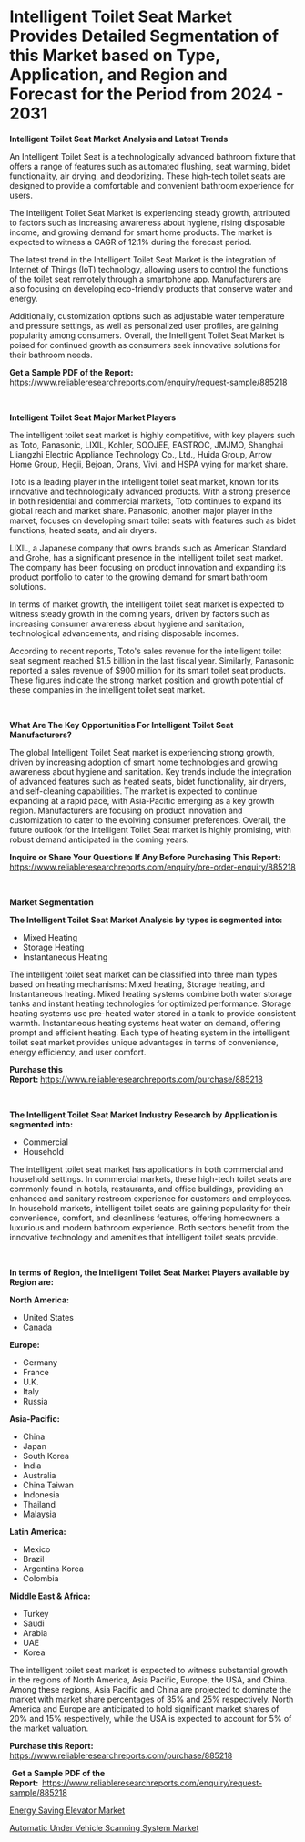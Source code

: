 <p><h1>Intelligent Toilet Seat Market Provides Detailed Segmentation of this Market based on Type, Application, and Region and Forecast for the Period from 2024 - 2031</h1></p><p><strong>Intelligent Toilet Seat Market Analysis and Latest Trends</strong></p>
<p><p>An Intelligent Toilet Seat is a technologically advanced bathroom fixture that offers a range of features such as automated flushing, seat warming, bidet functionality, air drying, and deodorizing. These high-tech toilet seats are designed to provide a comfortable and convenient bathroom experience for users.</p><p>The Intelligent Toilet Seat Market is experiencing steady growth, attributed to factors such as increasing awareness about hygiene, rising disposable income, and growing demand for smart home products. The market is expected to witness a CAGR of 12.1% during the forecast period.</p><p>The latest trend in the Intelligent Toilet Seat Market is the integration of Internet of Things (IoT) technology, allowing users to control the functions of the toilet seat remotely through a smartphone app. Manufacturers are also focusing on developing eco-friendly products that conserve water and energy.</p><p>Additionally, customization options such as adjustable water temperature and pressure settings, as well as personalized user profiles, are gaining popularity among consumers. Overall, the Intelligent Toilet Seat Market is poised for continued growth as consumers seek innovative solutions for their bathroom needs.</p></p>
<p><strong>Get a Sample PDF of the Report:&nbsp;</strong> <a href="https://www.reliableresearchreports.com/enquiry/request-sample/885218">https://www.reliableresearchreports.com/enquiry/request-sample/885218</a></p>
<p>&nbsp;</p>
<p><strong>Intelligent Toilet Seat Major Market Players</strong></p>
<p><p>The intelligent toilet seat market is highly competitive, with key players such as Toto, Panasonic, LIXIL, Kohler, SOOJEE, EASTROC, JMJMO, Shanghai Lliangzhi Electric Appliance Technology Co., Ltd., Huida Group, Arrow Home Group, Hegii, Bejoan, Orans, Vivi, and HSPA vying for market share. </p><p>Toto is a leading player in the intelligent toilet seat market, known for its innovative and technologically advanced products. With a strong presence in both residential and commercial markets, Toto continues to expand its global reach and market share. Panasonic, another major player in the market, focuses on developing smart toilet seats with features such as bidet functions, heated seats, and air dryers.</p><p>LIXIL, a Japanese company that owns brands such as American Standard and Grohe, has a significant presence in the intelligent toilet seat market. The company has been focusing on product innovation and expanding its product portfolio to cater to the growing demand for smart bathroom solutions.</p><p>In terms of market growth, the intelligent toilet seat market is expected to witness steady growth in the coming years, driven by factors such as increasing consumer awareness about hygiene and sanitation, technological advancements, and rising disposable incomes.</p><p>According to recent reports, Toto's sales revenue for the intelligent toilet seat segment reached $1.5 billion in the last fiscal year. Similarly, Panasonic reported a sales revenue of $900 million for its smart toilet seat products. These figures indicate the strong market position and growth potential of these companies in the intelligent toilet seat market.</p></p>
<p>&nbsp;</p>
<p><strong>What Are The Key Opportunities For Intelligent Toilet Seat Manufacturers?</strong></p>
<p><p>The global Intelligent Toilet Seat market is experiencing strong growth, driven by increasing adoption of smart home technologies and growing awareness about hygiene and sanitation. Key trends include the integration of advanced features such as heated seats, bidet functionality, air dryers, and self-cleaning capabilities. The market is expected to continue expanding at a rapid pace, with Asia-Pacific emerging as a key growth region. Manufacturers are focusing on product innovation and customization to cater to the evolving consumer preferences. Overall, the future outlook for the Intelligent Toilet Seat market is highly promising, with robust demand anticipated in the coming years.</p></p>
<p><strong>Inquire or Share Your Questions If Any Before Purchasing This Report:</strong> <a href="https://www.reliableresearchreports.com/enquiry/pre-order-enquiry/885218">https://www.reliableresearchreports.com/enquiry/pre-order-enquiry/885218</a></p>
<p>&nbsp;</p>
<p><strong>Market Segmentation</strong></p>
<p><strong>The Intelligent Toilet Seat Market Analysis by types is segmented into:</strong></p>
<p><ul><li>Mixed Heating</li><li>Storage Heating</li><li>Instantaneous Heating</li></ul></p>
<p><p>The intelligent toilet seat market can be classified into three main types based on heating mechanisms: Mixed heating, Storage heating, and Instantaneous heating. Mixed heating systems combine both water storage tanks and instant heating technologies for optimized performance. Storage heating systems use pre-heated water stored in a tank to provide consistent warmth. Instantaneous heating systems heat water on demand, offering prompt and efficient heating. Each type of heating system in the intelligent toilet seat market provides unique advantages in terms of convenience, energy efficiency, and user comfort.</p></p>
<p><strong>Purchase this Report:&nbsp;</strong><a href="https://www.reliableresearchreports.com/purchase/885218">https://www.reliableresearchreports.com/purchase/885218</a></p>
<p>&nbsp;</p>
<p><strong>The Intelligent Toilet Seat Market Industry Research by Application is segmented into:</strong></p>
<p><ul><li>Commercial</li><li>Household</li></ul></p>
<p><p>The intelligent toilet seat market has applications in both commercial and household settings. In commercial markets, these high-tech toilet seats are commonly found in hotels, restaurants, and office buildings, providing an enhanced and sanitary restroom experience for customers and employees. In household markets, intelligent toilet seats are gaining popularity for their convenience, comfort, and cleanliness features, offering homeowners a luxurious and modern bathroom experience. Both sectors benefit from the innovative technology and amenities that intelligent toilet seats provide.</p></p>
<p>&nbsp;</p>
<p><strong>In terms of Region, the Intelligent Toilet Seat Market Players available by Region are:</strong></p>
<p>
    <p> <strong> North America: </strong>
        <ul>
            <li>United States</li>
            <li>Canada</li>
        </ul>
        </p> 
    <p> <strong> Europe: </strong>
        <ul>
            <li>Germany</li>
            <li>France</li>
            <li>U.K.</li>
            <li>Italy</li>
            <li>Russia</li>
        </ul>
        </p> 
    <p> <strong> Asia-Pacific: </strong>
        <ul>
            <li>China</li>
            <li>Japan</li>
            <li>South Korea</li>
            <li>India</li>
            <li>Australia</li>
            <li>China Taiwan</li>
            <li>Indonesia</li>
            <li>Thailand</li>
            <li>Malaysia</li>
        </ul>
        </p> 
    <p> <strong> Latin America: </strong>
        <ul>
            <li>Mexico</li>
            <li>Brazil</li>
            <li>Argentina Korea</li>
            <li>Colombia</li>
        </ul>
        </p> 
    <p> <strong> Middle East & Africa: </strong>
        <ul>
            <li>Turkey</li>
            <li>Saudi</li>
            <li>Arabia</li>
            <li>UAE</li>
            <li>Korea</li>
        </ul>
    </p>
    </p>
<p><p>The intelligent toilet seat market is expected to witness substantial growth in the regions of North America, Asia Pacific, Europe, the USA, and China. Among these regions, Asia Pacific and China are projected to dominate the market with market share percentages of 35% and 25% respectively. North America and Europe are anticipated to hold significant market shares of 20% and 15% respectively, while the USA is expected to account for 5% of the market valuation.</p></p>
<p><strong>Purchase this Report: </strong><a href="https://www.reliableresearchreports.com/purchase/885218">https://www.reliableresearchreports.com/purchase/885218</a></p>
<p>&nbsp;<strong>Get a Sample PDF of the Report:&nbsp;&nbsp;</strong><a href="https://www.reliableresearchreports.com/enquiry/request-sample/885218">https://www.reliableresearchreports.com/enquiry/request-sample/885218</a></p>
<p><strong></strong></p>
<p><p><a href="https://view.publitas.com/reportprime-1/energy-saving-elevator-market-with-the-goal-of-estimating-the-market-size-and-future-growth-potential-of-various-market-segments-based-on-component-applications-end-user-and-region/">Energy Saving Elevator Market</a></p><p><a href="https://ivy-potential-64b.notion.site/Automatic-Under-Vehicle-Scanning-System-Market-Size-and-Growth-Market-Segmentation-Regional-and-Co-c26a3d7b2b5f4607950f33acc9aa98a4">Automatic Under Vehicle Scanning System Market</a></p></p>